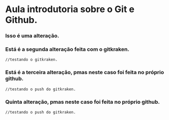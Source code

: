 # Aula introdutoria sobre o Git e Github.

### Isso é uma alteração.

### Está é a segunda alteração feita com o gitkraken.

```
//testando o gitkraken.
```

### Está é a terceira alteração, pmas neste caso foi feita no próprio github. 

```
//testando o push do gitkraken.
```

### Quinta alteração, pmas neste caso foi feita no próprio github. 

```
//testando o push do gitkraken.
```
